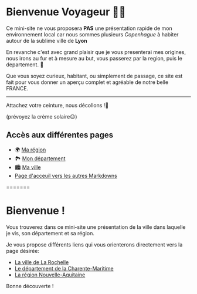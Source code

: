 # Bienvenue Voyageur 👋🏽

Ce mini-site ne vous proposera **PAS** une présentation rapide de mon environnement local car nous sommes plusieurs *Copenhague* à habiter autour de la sublime ville de **Lyon**

En revanche c'est avec grand plaisir que je vous presenterai mes origines, nous irons au fur et à mesure au but, vous passerez par la region, puis le departement. 🤗

Que vous soyez curieux, habitant, ou simplement de passage, ce site est fait pour vous donner un aperçu complet et agréable de notre belle FRANCE.

---
Attachez votre ceinture, nous décollons !🛫

(prévoyez la crème solaire😉)

## Accès aux différentes pages

- 🌍 [Ma région](ma-region.md)
- 🏞️ [Mon département](mon-departement.md)
- 🏙️ [Ma ville](ma-ville.md)
- [Page d'acceuil vers les autres Markdowns](../../../README.md)
  
=======
# Bienvenue !

Vous trouverez dans ce mini-site une présentation de la ville dans laquelle je vis, son département et sa région.

Je vous propose différents liens qui vous orienterons directement vers la page désirée:

- [La ville de La Rochelle](ma-ville.md)
- [Le département de la Charente-Maritime](mon-département.md)
- [La région Nouvelle-Aquitaine](ma-region.md)

Bonne découverte !
